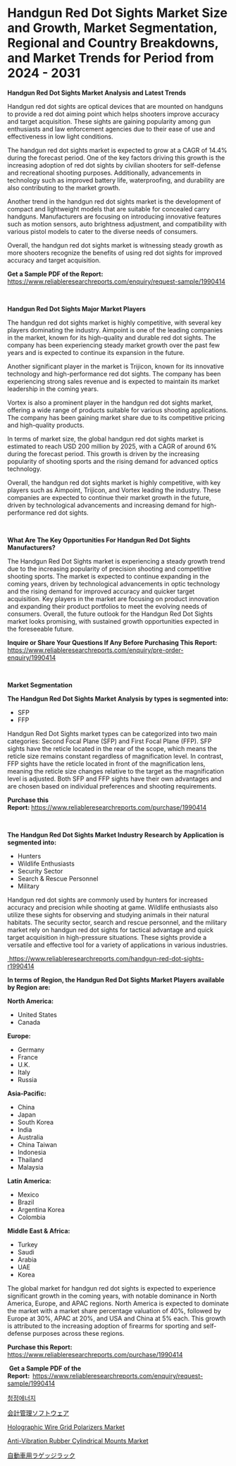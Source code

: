<p><h1>Handgun Red Dot Sights Market Size and Growth, Market Segmentation, Regional and Country Breakdowns, and Market Trends for Period from 2024 -  2031</h1></p><p><strong>Handgun Red Dot Sights Market Analysis and Latest Trends</strong></p>
<p><p>Handgun red dot sights are optical devices that are mounted on handguns to provide a red dot aiming point which helps shooters improve accuracy and target acquisition. These sights are gaining popularity among gun enthusiasts and law enforcement agencies due to their ease of use and effectiveness in low light conditions.</p><p>The handgun red dot sights market is expected to grow at a CAGR of 14.4% during the forecast period. One of the key factors driving this growth is the increasing adoption of red dot sights by civilian shooters for self-defense and recreational shooting purposes. Additionally, advancements in technology such as improved battery life, waterproofing, and durability are also contributing to the market growth.</p><p>Another trend in the handgun red dot sights market is the development of compact and lightweight models that are suitable for concealed carry handguns. Manufacturers are focusing on introducing innovative features such as motion sensors, auto brightness adjustment, and compatibility with various pistol models to cater to the diverse needs of consumers.</p><p>Overall, the handgun red dot sights market is witnessing steady growth as more shooters recognize the benefits of using red dot sights for improved accuracy and target acquisition.</p></p>
<p><strong>Get a Sample PDF of the Report:&nbsp;</strong> <a href="https://www.reliableresearchreports.com/enquiry/request-sample/1990414">https://www.reliableresearchreports.com/enquiry/request-sample/1990414</a></p>
<p>&nbsp;</p>
<p><strong>Handgun Red Dot Sights Major Market Players</strong></p>
<p><p>The handgun red dot sights market is highly competitive, with several key players dominating the industry. Aimpoint is one of the leading companies in the market, known for its high-quality and durable red dot sights. The company has been experiencing steady market growth over the past few years and is expected to continue its expansion in the future.</p><p>Another significant player in the market is Trijicon, known for its innovative technology and high-performance red dot sights. The company has been experiencing strong sales revenue and is expected to maintain its market leadership in the coming years.</p><p>Vortex is also a prominent player in the handgun red dot sights market, offering a wide range of products suitable for various shooting applications. The company has been gaining market share due to its competitive pricing and high-quality products.</p><p>In terms of market size, the global handgun red dot sights market is estimated to reach USD 200 million by 2025, with a CAGR of around 6% during the forecast period. This growth is driven by the increasing popularity of shooting sports and the rising demand for advanced optics technology.</p><p>Overall, the handgun red dot sights market is highly competitive, with key players such as Aimpoint, Trijicon, and Vortex leading the industry. These companies are expected to continue their market growth in the future, driven by technological advancements and increasing demand for high-performance red dot sights.</p></p>
<p>&nbsp;</p>
<p><strong>What Are The Key Opportunities For Handgun Red Dot Sights Manufacturers?</strong></p>
<p><p>The Handgun Red Dot Sights market is experiencing a steady growth trend due to the increasing popularity of precision shooting and competitive shooting sports. The market is expected to continue expanding in the coming years, driven by technological advancements in optic technology and the rising demand for improved accuracy and quicker target acquisition. Key players in the market are focusing on product innovation and expanding their product portfolios to meet the evolving needs of consumers. Overall, the future outlook for the Handgun Red Dot Sights market looks promising, with sustained growth opportunities expected in the foreseeable future.</p></p>
<p><strong>Inquire or Share Your Questions If Any Before Purchasing This Report:</strong> <a href="https://www.reliableresearchreports.com/enquiry/pre-order-enquiry/1990414">https://www.reliableresearchreports.com/enquiry/pre-order-enquiry/1990414</a></p>
<p>&nbsp;</p>
<p><strong>Market Segmentation</strong></p>
<p><strong>The Handgun Red Dot Sights Market Analysis by types is segmented into:</strong></p>
<p><ul><li>SFP</li><li>FFP</li></ul></p>
<p><p>Handgun Red Dot Sights market types can be categorized into two main categories: Second Focal Plane (SFP) and First Focal Plane (FFP). SFP sights have the reticle located in the rear of the scope, which means the reticle size remains constant regardless of magnification level. In contrast, FFP sights have the reticle located in front of the magnification lens, meaning the reticle size changes relative to the target as the magnification level is adjusted. Both SFP and FFP sights have their own advantages and are chosen based on individual preferences and shooting requirements.</p></p>
<p><strong>Purchase this Report:&nbsp;</strong><a href="https://www.reliableresearchreports.com/purchase/1990414">https://www.reliableresearchreports.com/purchase/1990414</a></p>
<p>&nbsp;</p>
<p><strong>The Handgun Red Dot Sights Market Industry Research by Application is segmented into:</strong></p>
<p><ul><li>Hunters</li><li>Wildlife Enthusiasts</li><li>Security Sector</li><li>Search & Rescue Personnel</li><li>Military</li></ul></p>
<p><p>Handgun red dot sights are commonly used by hunters for increased accuracy and precision while shooting at game. Wildlife enthusiasts also utilize these sights for observing and studying animals in their natural habitats. The security sector, search and rescue personnel, and the military market rely on handgun red dot sights for tactical advantage and quick target acquisition in high-pressure situations. These sights provide a versatile and effective tool for a variety of applications in various industries.</p></p>
<p><a href="https://www.reliableresearchreports.com/handgun-red-dot-sights-r1990414">&nbsp;https://www.reliableresearchreports.com/handgun-red-dot-sights-r1990414</a></p>
<p><strong>In terms of Region, the Handgun Red Dot Sights Market Players available by Region are:</strong></p>
<p>
    <p> <strong> North America: </strong>
        <ul>
            <li>United States</li>
            <li>Canada</li>
        </ul>
        </p> 
    <p> <strong> Europe: </strong>
        <ul>
            <li>Germany</li>
            <li>France</li>
            <li>U.K.</li>
            <li>Italy</li>
            <li>Russia</li>
        </ul>
        </p> 
    <p> <strong> Asia-Pacific: </strong>
        <ul>
            <li>China</li>
            <li>Japan</li>
            <li>South Korea</li>
            <li>India</li>
            <li>Australia</li>
            <li>China Taiwan</li>
            <li>Indonesia</li>
            <li>Thailand</li>
            <li>Malaysia</li>
        </ul>
        </p> 
    <p> <strong> Latin America: </strong>
        <ul>
            <li>Mexico</li>
            <li>Brazil</li>
            <li>Argentina Korea</li>
            <li>Colombia</li>
        </ul>
        </p> 
    <p> <strong> Middle East & Africa: </strong>
        <ul>
            <li>Turkey</li>
            <li>Saudi</li>
            <li>Arabia</li>
            <li>UAE</li>
            <li>Korea</li>
        </ul>
    </p>
    </p>
<p><p>The global market for handgun red dot sights is expected to experience significant growth in the coming years, with notable dominance in North America, Europe, and APAC regions. North America is expected to dominate the market with a market share percentage valuation of 40%, followed by Europe at 30%, APAC at 20%, and USA and China at 5% each. This growth is attributed to the increasing adoption of firearms for sporting and self-defense purposes across these regions.</p></p>
<p><strong>Purchase this Report: </strong><a href="https://www.reliableresearchreports.com/purchase/1990414">https://www.reliableresearchreports.com/purchase/1990414</a></p>
<p>&nbsp;<strong>Get a Sample PDF of the Report:&nbsp;&nbsp;</strong><a href="https://www.reliableresearchreports.com/enquiry/request-sample/1990414">https://www.reliableresearchreports.com/enquiry/request-sample/1990414</a></p>
<p><strong></strong></p>
<p><p><a href="https://github.com/novabrown3/Market-Research-Report-List-1/blob/main/193603741666.md">청정에너지</a></p><p><a href="https://github.com/VellaJacobi2023/Market-Research-Report-List-1/blob/main/160620645774.md">会計管理ソフトウェア</a></p><p><a href="https://github.com/timeliteaut/Market-Research-Report-List-2/blob/main/holographic-wire-grid-polarizers-market.md">Holographic Wire Grid Polarizers Market</a></p><p><a href="https://issuu.com/reportprime-2/docs/anti-vibration-rubber-cylindrical-mounts-market-si">Anti-Vibration Rubber Cylindrical Mounts Market</a></p><p><a href="https://medium.com/@addyserr7687/%E8%87%AA%E5%8B%95%E8%BB%8A%E7%94%A8%E3%81%AE%E3%83%A9%E3%82%B2%E3%83%83%E3%82%B8%E3%83%A9%E3%83%83%E3%82%AF%E5%B8%82%E5%A0%B4%E3%81%AE%E5%B1%95%E6%9C%9B-%E7%94%A3%E6%A5%AD%E6%A6%82%E8%A6%81%E3%81%A8%E4%BA%88%E6%B8%AC-2024%E5%B9%B4%E3%81%8B%E3%82%892031%E5%B9%B4%E3%81%BE%E3%81%A7-2395e4710809">自動車用ラゲッジラック</a></p></p>